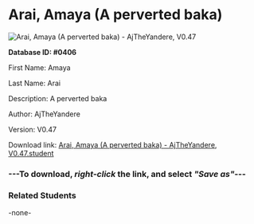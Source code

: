 # Arai, Amaya (A perverted baka)

<img src="Files/Arai, Amaya (A perverted baka).png" title="Arai, Amaya (A perverted baka) - AjTheYandere, V0.47">

**Database ID: #0406**

First Name: Amaya

Last Name: Arai

Description: A perverted baka

Author: AjTheYandere

Version: V0.47

Download link: <a href="https://raw.githubusercontent.com/Arbiter1223/Daigaku-Gurashi-Custom-Students/master/Files/Student Files/Arai%2C%20Amaya%20(A%20perverted%20baka)%20-%20AjTheYandere%2C%20V0.47.student">Arai, Amaya (A perverted baka) - AjTheYandere, V0.47.student</a>

### ---**To download, _right-click_ the link, and select _"Save as"_**---

### Related Students

-none-
